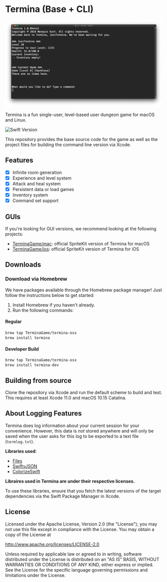 # Termina (Base + CLI)

![Screenshot](img/screenshot.png)

Termina is a fun single-user, level-based user dungeon game for macOS and Linux.

![Swift Version](https://img.shields.io/badge/swift-5.0-orange.svg)

This repository provides the base source code for the game as well as the project files for building the command line version via Xcode.

## Features
- [x] Infinite room generation
- [x] Experience and level system
- [x] Attack and heal system
- [x] Persistent data or load games
- [x] Inventory system
- [x] Command set support

## GUIs
If you're looking for GUI versions, we recommend looking at the following projects:
- [TerminaGame/mac](https://github.com/TerminaGame/mac): official SpriteKit version of Termina for macOS
- [TerminaGame/ios](https://github.com/TerminaGame/ios): official SpriteKit version of Termina for iOS

## Downloads

### Download via Homebrew
We have packages available through the Homebrew package manager! Just follow the instructions below to get started:

1. Install Homebrew if you haven't already.
2. Run the following commands:

#### Regular
```
brew tap TerminaGame/termina-osx
brew install termina
```

#### Developer Build
```
brew tap TerminaGame/termina-osx
brew install termina-dev
```

## Building from source
Clone the repository via Xcode and run the default scheme to build and test. This requires at least Xcode 11.0 and macOS 10.15 Catalina.

## About Logging Features
Termina does log information about your current session for your convenience. However, this data is _not_ stored anywhere and will only be saved when the user asks for this log to be exported to a text file (`termlog.txt`).

**Libraries used**:
- [Files](https://github.com/JohnSundell/Files)
- [SwiftyJSON](https://github.com/SwiftyJSON/SwiftyJSON)
- [ColorizeSwift](https://github.com/mtynior/ColorizeSwift/)

**Libraires used in Termina are under their respective licenses.**

To use these libraries, ensure that you  fetch the latest versions of the target dependencies via the Swift Package Manager in Xcode.

## License
Licensed under the Apache License, Version 2.0 (the "License");
you may not use this file except in compliance with the License.
You may obtain a copy of the License at

http://www.apache.org/licenses/LICENSE-2.0

Unless required by applicable law or agreed to in writing, software
distributed under the License is distributed on an "AS IS" BASIS,
WITHOUT WARRANTIES OR CONDITIONS OF ANY KIND, either express or implied.
See the License for the specific language governing permissions and
limitations under the License.

